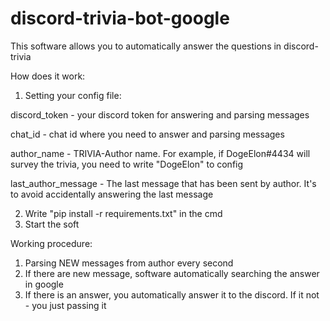 # discord-trivia-bot-google

This software allows you to automatically answer the questions in discord-trivia

How does it work:

1) Setting your config file:
   
discord_token - your discord token for answering and parsing messages
   
chat_id - chat id where you need to answer and parsing messages
   
author_name - TRIVIA-Author name. For example, if DogeElon#4434 will survey the trivia, you need to write "DogeElon" to config
   
last_author_message - The last message that has been sent by author. It's to avoid accidentally answering the last message

2) Write "pip install -r requirements.txt" in the cmd
3) Start the soft


Working procedure:
1) Parsing NEW messages from author every second
2) If there are new message, software automatically searching the answer in google
3) If there is an answer, you automatically answer it to the discord. If it not - you just passing it
